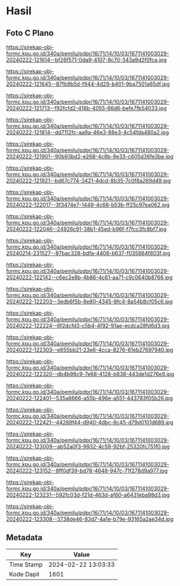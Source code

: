 # Hasil

## Foto C Plano

https://sirekap-obj-formc.kpu.go.id/340a/pemilu/pdpr/16/71/14/10/03/1671141003029-20240222-121614--bf26f571-0da9-4107-8c70-343a9d2f0fca.jpg

https://sirekap-obj-formc.kpu.go.id/340a/pemilu/pdpr/16/71/14/10/03/1671141003029-20240222-121645--87fb9b5d-f944-4d29-b401-9ba7501a65df.jpg

https://sirekap-obj-formc.kpu.go.id/340a/pemilu/pdpr/16/71/14/10/03/1671141003029-20240222-121713--f92fcfd2-416b-4055-86d6-befe7fb54033.jpg

https://sirekap-obj-formc.kpu.go.id/340a/pemilu/pdpr/16/71/14/10/03/1671141003029-20240222-121814--dd7112fc-aa9a-46e3-88e3-4c54fda480a2.jpg

https://sirekap-obj-formc.kpu.go.id/340a/pemilu/pdpr/16/71/14/10/03/1671141003029-20240222-121901--90b93bd2-e268-4c8b-9e33-c605d36fe3be.jpg

https://sirekap-obj-formc.kpu.go.id/340a/pemilu/pdpr/16/71/14/10/03/1671141003029-20240222-121921--bd67c774-3421-4dcd-8b35-7c0f8a269d49.jpg

https://sirekap-obj-formc.kpu.go.id/340a/pemilu/pdpr/16/71/14/10/03/1671141003029-20240222-122017--3f3474e7-1449-4c68-b53b-ff25c97ea062.jpg

https://sirekap-obj-formc.kpu.go.id/340a/pemilu/pdpr/16/71/14/10/03/1671141003029-20240222-122046--24926c91-38b1-45ed-b96f-f7fcc3fc8bf7.jpg

https://sirekap-obj-formc.kpu.go.id/340a/pemilu/pdpr/16/71/14/10/03/1671141003029-20240214-231527--87bac328-bdfa-4408-b637-f035864f803f.jpg

https://sirekap-obj-formc.kpu.go.id/340a/pemilu/pdpr/16/71/14/10/03/1671141003029-20240222-122142--c6ec2e8b-4b86-4c61-aa71-c9c0640b8766.jpg

https://sirekap-obj-formc.kpu.go.id/340a/pemilu/pdpr/16/71/14/10/03/1671141003029-20240222-122203--3edb6f5b-8e80-4345-8fc4-8a54b8cf05c6.jpg

https://sirekap-obj-formc.kpu.go.id/340a/pemilu/pdpr/16/71/14/10/03/1671141003029-20240222-122224--6f2dcfd3-c5b4-4f92-91ae-ecdca28fd6d3.jpg

https://sirekap-obj-formc.kpu.go.id/340a/pemilu/pdpr/16/71/14/10/03/1671141003029-20240222-122303--e655bb21-23e6-4cca-8276-61eb27697940.jpg

https://sirekap-obj-formc.kpu.go.id/340a/pemilu/pdpr/16/71/14/10/03/1671141003029-20240222-122320--db4b98c9-7e68-4128-b838-443de1d276e9.jpg

https://sirekap-obj-formc.kpu.go.id/340a/pemilu/pdpr/16/71/14/10/03/1671141003029-20240222-122401--535a8666-a55b-496e-a551-443783f05b26.jpg

https://sirekap-obj-formc.kpu.go.id/340a/pemilu/pdpr/16/71/14/10/03/1671141003029-20240222-122421--44289f44-d940-4dbc-8c45-d79d0101d689.jpg

https://sirekap-obj-formc.kpu.go.id/340a/pemilu/pdpr/16/71/14/10/03/1671141003029-20240222-123009--ab52a0f3-9932-4c59-92bf-25320fc751f0.jpg

https://sirekap-obj-formc.kpu.go.id/340a/pemilu/pdpr/16/71/14/10/03/1671141003029-20240222-123152--8ff0df39-bd78-4648-947c-71f278d9a977.jpg

https://sirekap-obj-formc.kpu.go.id/340a/pemilu/pdpr/16/71/14/10/03/1671141003029-20240222-123231--592fc03d-f21d-463d-af60-a6431eba98d3.jpg

https://sirekap-obj-formc.kpu.go.id/340a/pemilu/pdpr/16/71/14/10/03/1671141003029-20240222-123308--3738de46-83d7-4a1e-b79e-93165a2ae34d.jpg


## Metadata

| Key        | Value               |
| ---------- | ------------------- |
| Time Stamp | 2024-02-22 13:03:33 |
| Kode Dapil | 1601                |



